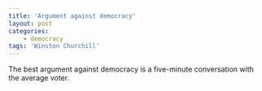 ```yaml
---
title: 'Argument against democracy'
layout: post
categories:
    - democracy
tags: 'Winston Churchill'
---
```


The best argument against democracy is a five-minute conversation with the average voter.